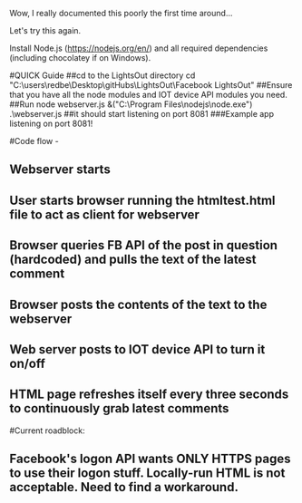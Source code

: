Wow, I really documented this poorly the first time around...

Let's try this again.

Install Node.js (https://nodejs.org/en/) and all required dependencies (including chocolatey if on Windows).

#QUICK Guide
##cd to the LightsOut directory
cd "C:\users\redbe\Desktop\gitHubs\LightsOut\Facebook LightsOut"
##Ensure that you have all the node modules and IOT device API modules you need.
##Run node webserver.js
&("C:\Program Files\nodejs\node.exe") .\webserver.js
##it should start listening on port 8081
###Example app listening on port 8081!

#Code flow - 
## Webserver starts
## User starts browser running the htmltest.html file to act as client for webserver
## Browser queries FB API of the post in question (hardcoded) and pulls the text of the latest comment
## Browser posts the contents of the text to the webserver
## Web server posts to IOT device API to turn it on/off
## HTML page refreshes itself every three seconds to continuously grab latest comments

#Current roadblock:
## Facebook's logon API wants ONLY HTTPS pages to use their logon stuff. Locally-run HTML is not acceptable. Need to find a workaround.